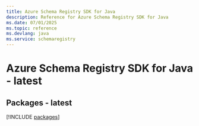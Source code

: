 ```yaml
---
title: Azure Schema Registry SDK for Java
description: Reference for Azure Schema Registry SDK for Java
ms.date: 07/01/2025
ms.topic: reference
ms.devlang: java
ms.service: schemaregistry
---
```

# Azure Schema Registry SDK for Java - latest
## Packages - latest
[!INCLUDE [packages](schema-registry-index.md)]